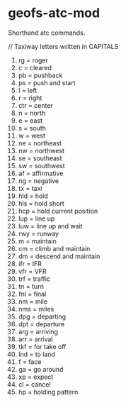 # geofs-atc-mod
Shorthand atc commands.


// Taxiway letters written in CAPITALS
1. rg = roger
2. c = cleared
3. pb = pushback
4. ps = push and start
5. l = left
6. r = right
7. ctr = center
8. n = north
9. e = east
10. s = south
11. w = west
12. ne = northeast
13. nw = northwest
14. se = southeast
15. sw = southwest
16. af = affirmative
17. ng = negative
18. tx = taxi
19. hld = hold
20. hls = hold short
21. hcp = hold current position
22. lup = line up
23. luw = line up and wait
24. rwy = runway
25. m = maintain
26. cm = climb and maintain
27. dm = descend and maintain
28. ifr = IFR
29. vfr = VFR
30. trf = traffic
31. tn = turn
32. fnl = final
33. nm = mile
34. nms = miles
35. dpg = departing
36. dpt = departure
37. arg = arriving
38. arr = arrival
39. tkf = for take off
40. lnd = to land
41. f = face
42. ga = go around
43. xp = expect
44. cl = cancel
45. hp = holding pattern
